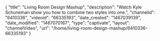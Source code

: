 {
    "title": "Living Room Design Mashup",
    "description": "Watch Kyle Schuneman show you how to combine two styles into one.",
    "channelid": "6410336",
    "videoid": "66335193",
    "date_created": "1467039139",
    "date_modified": "1467070167",
    "type": "captivate",
    "layout": "channelVideo",
    "url": "\/home\/living-room-design-mashup\/6410336-66335193"
}